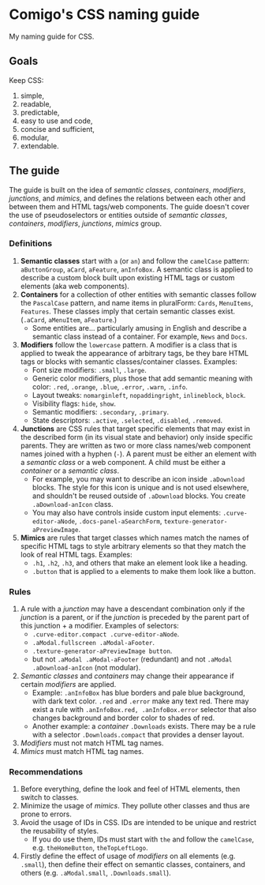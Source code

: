 # Comigo's CSS naming guide

My naming guide for CSS.

## Goals

Keep CSS:

1. simple,
2. readable,
3. predictable,
4. easy to use and code,
5. concise and sufficient,
6. modular,
7. extendable.

## The guide

The guide is built on the idea of *semantic classes*, *containers*, *modifiers*, *junctions*, and *mimics*, and defines the relations between each other and between them and HTML tags/web components. The guide doesn't cover the use of pseudoselectors or entities outside of *semantic classes*, *containers*, *modifiers*, *junctions*, *mimics* group.

### Definitions

1. **Semantic classes** start with `a` (or `an`) and follow the `camelCase` pattern: `aButtonGroup`, `aCard`, `aFeature`, `anInfoBox`. A semantic class is applied to describe a custom block built upon existing HTML tags or custom elements (aka web components).
1. **Containers** for a collection of other entities with semantic classes follow the `PascalCase` pattern, and name items in pluralForm: `Cards`, `MenuItems`, `Features`. These classes imply that certain semantic classes exist. (`.aCard`, `aMenuItem`, `aFeature`.)
    * Some entities are… particularly amusing in English and describe a semantic class instead of a container. For example, `News` and `Docs`.
1. **Modifiers** follow the `lowercase` pattern. A modifier is a class that is applied to tweak the appearance of arbitrary tags, be they bare HTML tags or blocks with semantic classes/container classes. Examples:
    * Font size modifiers: `.small`, `.large`.
    * Generic color modifiers, plus those that add semantic meaning with color: `.red`, `.orange`, `.blue`, `.error`, `.warn`, `.info`.
    * Layout tweaks: `nomarginleft`, `nopaddingright`, `inlineblock`, `block`.
    * Visibility flags: `hide`, `show`.
    * Semantic modifiers: `.secondary`, `.primary`.
    * State descriptors: `.active`, `.selected`, `.disabled`, `.removed`.
1. **Junctions** are CSS rules that target specific elements that may exist in the described form (in its visual state and behavior) only inside specific parents.  They are written as two or more class names/web component names joined with a hyphen (`-`). A parent must be either an element with a *semantic class* or a web component. A child must be either a *container* or a *semantic class*.
    * For example, you may want to describe an icon inside `.aDownload` blocks. The style for this icon is unique and is not used elsewhere, and shouldn't be reused outside of `.aDownload` blocks. You create `.aDownload-anIcon` class.
    * You may also have controls inside custom input elements: `.curve-editor-aNode`, `.docs-panel-aSearchForm`, `texture-generator-aPreviewImage`.
1. **Mimics** are rules that target classes which names match the names of specific HTML tags to style arbitrary elements so that they match the look of real HTML tags. Examples: 
    * `.h1`, `.h2`, `.h3`, and others that make an element look like a heading.
    * `.button` that is applied to `a` elements to make them look like a button.

### Rules

1. A rule with a *junction* may have a descendant combination only if the *junction* is a parent, or if the *junction* is preceded by the parent part of this junction + a modifier. Examples of selectors:
    * `.curve-editor.compact .curve-editor-aNode`.
    * `.aModal.fullscreen .aModal-aFooter`.
    * `.texture-generator-aPreviewImage button`.
    * but not `.aModal .aModal-aFooter` (redundant) and not `.aModal .aDownload-anIcon` (not modular).
1. *Semantic classes* and *containers* may change their appearance if certain *modifiers* are applied.
    * Example: `.anInfoBox` has blue borders and pale blue background, with dark text color. `.red` and `.error` make any text red. There may exist a rule with `.anInfoBox.red, .anInfoBox.error` selector that also changes background and border color to shades of red.
    * Another example: a *container* `.Downloads` exists. There may be a rule with a selector `.Downloads.compact` that provides a denser layout.
1. *Modifiers* must not match HTML tag names.
1. *Mimics* must match HTML tag names.

### Recommendations
1. Before everything, define the look and feel of HTML elements, then switch to classes.
1. Minimize the usage of *mimics*. They pollute other classes and thus are prone to errors.
1. Avoid the usage of IDs in CSS. IDs are intended to be unique and restrict the reusability of styles.
    * If you do use them, IDs must start with `the` and follow the `camelCase`, e.g. `theHomeButton`, `theTopLeftLogo`.
1. Firstly define the effect of usage of *modifiers* on all elements (e.g. `.small`), then define their effect on semantic classes, containers, and others (e.g. `.aModal.small`, `.Downloads.small`).
